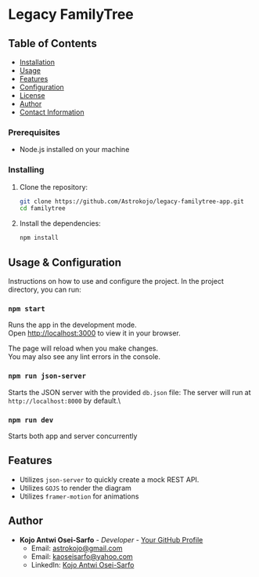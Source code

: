 # Legacy FamilyTree

## Table of Contents
- [Installation](#installation)
- [Usage](#usage)
- [Features](#features)
- [Configuration](#configuration)
- [License](#license)
- [Author](#Author)
- [Contact Information](#contact-information)


### Prerequisites
- Node.js installed on your machine

### Installing
1. Clone the repository:
    ```sh
    git clone https://github.com/Astrokojo/legacy-familytree-app.git
    cd familytree
    ```
2. Install the dependencies:
    ```sh
    npm install
    ```

## Usage & Configuration
Instructions on how to use and configure the project.
In the project directory, you can run:

### `npm start`

Runs the app in the development mode.\
Open [http://localhost:3000](http://localhost:3000) to view it in your browser.

The page will reload when you make changes.\
You may also see any lint errors in the console.

### `npm run json-server`

Starts the JSON server with the provided `db.json` file:
The server will run at `http://localhost:8000` by default.\

### `npm run dev`
Starts both app and server concurrently



## Features
- Utilizes `json-server` to quickly create a mock REST API.
- Utilizes `GOJS` to render the diagram
- Utilizes `framer-motion` for animations

## Author

- **Kojo Antwi Osei-Sarfo** - *Developer* - [Your GitHub Profile](https://github.com/Astrokojo)
  - Email: [astrokojo@gmail.com](mailto:astrokojo@gmail.com)
  - Email: [kaoseisarfo@yahoo.com](mailto:kaoseisarfo@yahoo.com)
  - LinkedIn: [Kojo Antwi Osei-Sarfo](https://linkedin.com/in/kaosei-sarfo)
